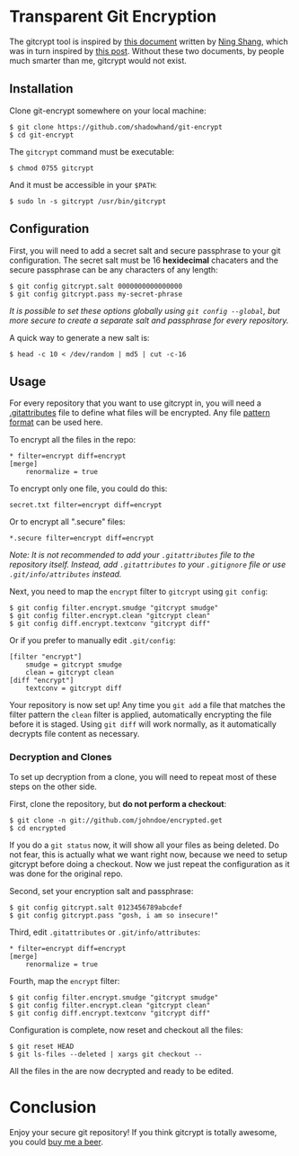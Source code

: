 # Transparent Git Encryption

The gitcrypt tool is inspired by [this document][1] written by [Ning Shang][2],
which was in turn inspired by [this post][1]. Without these two documents,
by people much smarter than me, gitcrypt would not exist.

## Installation

Clone git-encrypt somewhere on your local machine:

    $ git clone https://github.com/shadowhand/git-encrypt
    $ cd git-encrypt

The `gitcrypt` command must be executable:

    $ chmod 0755 gitcrypt

And it must be accessible in your `$PATH`:

    $ sudo ln -s gitcrypt /usr/bin/gitcrypt

## Configuration

First, you will need to add a secret salt and secure passphrase to your git
configuration. The secret salt must be 16 **hexidecimal** chacaters and the
secure passphrase can be any characters of any length:

    $ git config gitcrypt.salt 0000000000000000
    $ git config gitcrypt.pass my-secret-phrase

*It is possible to set these options globally using `git config --global`, but
more secure to create a separate salt and passphrase for every repository.*

A quick way to generate a new salt is:

    $ head -c 10 < /dev/random | md5 | cut -c-16

## Usage

For every repository that you want to use gitcrypt in, you will need a
[.gitattributes][4] file to define what files will be encrypted. Any file
[pattern format][5] can be used here.

To encrypt all the files in the repo:

    * filter=encrypt diff=encrypt
    [merge]
        renormalize = true

To encrypt only one file, you could do this:

    secret.txt filter=encrypt diff=encrypt

Or to encrypt all ".secure" files:

    *.secure filter=encrypt diff=encrypt

*Note: It is not recommended to add your `.gitattributes` file to the
repository itself. Instead, add `.gitattributes` to your `.gitignore` file
or use `.git/info/attributes` instead.*

Next, you need to map the `encrypt` filter to `gitcrypt` using `git config`:

    $ git config filter.encrypt.smudge "gitcrypt smudge"
    $ git config filter.encrypt.clean "gitcrypt clean"
    $ git config diff.encrypt.textconv "gitcrypt diff"

Or if you prefer to manually edit `.git/config`:

    [filter "encrypt"]
        smudge = gitcrypt smudge
        clean = gitcrypt clean
    [diff "encrypt"]
        textconv = gitcrypt diff

Your repository is now set up! Any time you `git add` a file that matches the
filter pattern the `clean` filter is applied, automatically encrypting the file
before it is staged. Using `git diff` will work normally, as it automatically
decrypts file content as necessary.

### Decryption and Clones

To set up decryption from a clone, you will need to repeat most of these steps
on the other side.

First, clone the repository, but **do not perform a checkout**:

    $ git clone -n git://github.com/johndoe/encrypted.get
    $ cd encrypted

If you do a `git status` now, it will show all your files as being deleted.
Do not fear, this is actually what we want right now, because we need to setup
gitcrypt before doing a checkout. Now we just repeat the configuration as it
was done for the original repo.

Second, set your encryption salt and passphrase:

    $ git config gitcrypt.salt 0123456789abcdef
    $ git config gitcrypt.pass "gosh, i am so insecure!"

Third, edit `.gitattributes` or `.git/info/attributes`:

    * filter=encrypt diff=encrypt
    [merge]
        renormalize = true

Fourth, map the `encrypt` filter:

    $ git config filter.encrypt.smudge "gitcrypt smudge"
    $ git config filter.encrypt.clean "gitcrypt clean"
    $ git config diff.encrypt.textconv "gitcrypt diff"

Configuration is complete, now reset and checkout all the files:

    $ git reset HEAD
    $ git ls-files --deleted | xargs git checkout --

All the files in the are now decrypted and ready to be edited.

# Conclusion

Enjoy your secure git repository! If you think gitcrypt is totally awesome,
you could [buy me a beer][wishes].

[1]: http://syncom.appspot.com/papers/git_encryption.txt "GIT transparent encryption"
[2]: http://syncom.appspot.com/
[3]: http://git.661346.n2.nabble.com/Transparently-encrypt-repository-contents-with-GPG-td2470145.html "Web discussion: Transparently encrypt repository contents with GPG"
[4]: http://www.kernel.org/pub/software/scm/git/docs/gitattributes.html
[5]: http://www.kernel.org/pub/software/scm/git/docs/gitignore.html#_pattern_format

[wishes]: http://www.amazon.com/gp/registry/wishlist/1474H3P2204L8 "Woody Gilk's Wish List on Amazon.com"

